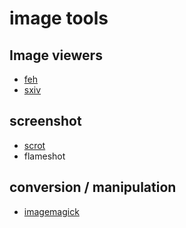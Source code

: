 # image tools

## Image viewers
- [feh](./feh.md)
- [sxiv](./sxiv.md)

## screenshot
- [scrot](./scrot.md)
- flameshot

## conversion / manipulation
- [imagemagick](./imagemagick.md)
